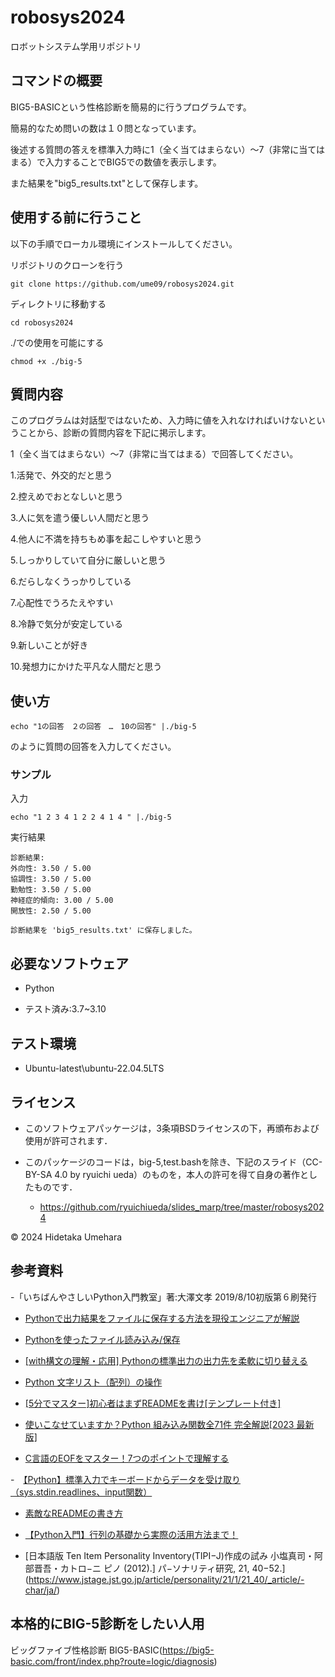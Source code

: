 # robosys2024

ロボットシステム学用リポジトリ

## コマンドの概要

BIG5-BASICという性格診断を簡易的に行うプログラムです。

簡易的なため問いの数は１０問となっています。

後述する質問の答えを標準入力時に1（全く当てはまらない）〜7（非常に当てはまる）で入力することでBIG5での数値を表示します。

また結果を"big5_results.txt"として保存します。


## 使用する前に行うこと

以下の手順でローカル環境にインストールしてください。

リポジトリのクローンを行う
```
git clone https://github.com/ume09/robosys2024.git
```

ディレクトリに移動する

```
cd robosys2024
```

./での使用を可能にする

```
chmod +x ./big-5
```

## 質問内容

このプログラムは対話型ではないため、入力時に値を入れなければいけないということから、診断の質問内容を下記に掲示します。

1（全く当てはまらない）〜7（非常に当てはまる）で回答してください。

1.活発で、外交的だと思う

2.控えめでおとなしいと思う

3.人に気を遣う優しい人間だと思う

4.他人に不満を持ちもめ事を起こしやすいと思う

5.しっかりしていて自分に厳しいと思う

6.だらしなくうっかりしている

7.心配性でうろたえやすい

8.冷静で気分が安定している

9.新しいことが好き

10.発想力にかけた平凡な人間だと思う


## 使い方

```
echo "1の回答　２の回答　…　10の回答" |./big-5
```

のように質問の回答を入力してください。

### サンプル

入力
```
echo "1 2 3 4 1 2 2 4 1 4 " |./big-5
```

実行結果
```
診断結果:
外向性: 3.50 / 5.00
協調性: 3.50 / 5.00
勤勉性: 3.50 / 5.00
神経症的傾向: 3.00 / 5.00
開放性: 2.50 / 5.00

診断結果を 'big5_results.txt' に保存しました。
```


## 必要なソフトウェア

- Python

 - テスト済み:3.7~3.10


## テスト環境

-  Ubuntu-latest\ubuntu-22.04.5LTS


## ライセンス

- このソフトウェアパッケージは，3条項BSDライセンスの下，再頒布および使用が許可されます．

- このパッケージのコードは，big-5,test.bashを除き、下記のスライド（CC-BY-SA 4.0 by ryuichi ueda）のものを，本人の許可を得て自身の著作としたものです．
  - https://github.com/ryuichiueda/slides_marp/tree/master/robosys2024

© 2024 Hidetaka Umehara


## 参考資料

-「いちばんやさしいPython入門教室」著:大澤文孝 2019/8/10初版第６刷発行

- [Pythonで出力結果をファイルに保存する方法を現役エンジニアが解説](https://magazine.techacademy.jp/magazine/21157)

- [Pythonを使ったファイル読み込み/保存](https://knowledge.shade3d.jp/knowledgebase/python%E3%82%92%E4%BD%BF%E3%81%A3%E3%81%9F%E3%83%95%E3%82%A1%E3%82%A4%E3%83%AB%E8%AA%AD%E3%81%BF%E8%BE%BC%E3%81%BF-%E4%BF%9D%E5%AD%98)

- [[with構文の理解・応用] Pythonの標準出力の出力先を柔軟に切り替える](https://qiita.com/bee2/items/4e462b545140a81abd44)

- [Python 文字リスト（配列）の操作](https://qiita.com/HajimeKawahara/items/02c288667f0a893e8761)

- [\[5分でマスター\]初心者はまずREADMEを書け\[テンプレート付き\]](https://qiita.com/Canard_engineer_c_cpp/items/81ce4e53881138dbf37f)

- [使いこなせていますか？Python 組み込み関数全71件 完全解説[2023 最新版]](https://qiita.com/t_aki/items/a5e578aecf8cc20bec31)

- [C言語のEOFをマスター！7つのポイントで理解する](https://jp-seemore.com/iot/10847/#toc3)

-　[【Python】標準入力でキーボードからデータを受け取り（sys.stdin.readlines、input関数）](https://python.joho.info/tutorial/python-sys-stdin-readline/)

- [素敵なREADMEの書き方](https://qiita.com/koeri3/items/f85a617dcb6efebb2cab)

- [【Python入門】行列の基礎から実際の活用方法まで！](https://www.sejuku.net/blog/75248)

- [日本語版 Ten Item Personality Inventory(TIPI−J)作成の試み
小塩真司・阿部晋吾・カトロ−ニ ピノ (2012).]
パ−ソナリティ研究, 21, 40−52.](https://www.jstage.jst.go.jp/article/personality/21/1/21_40/_article/-char/ja/)


## 本格的にBIG-5診断をしたい人用

ビッグファイブ性格診断  BIG5-BASIC(https://big5-basic.com/front/index.php?route=logic/diagnosis) 
